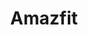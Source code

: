 ---
facebook: https://facebook.com/amazfit.global
instagram: https://instagram.com/amazfituk
logohandle: amazfit
sort: amazfit
title: Amazfit
twitter: https://x.com/amazfit
website: https://www.amazfit.com/
youtube: https://youtube.com/c/AmazfitGlobal
---